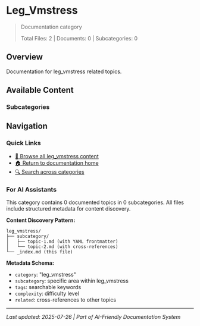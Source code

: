 # Leg_Vmstress

> Documentation category
>
> Total Files: 2 | Documents: 0 | Subcategories: 0

## Overview

Documentation for leg_vmstress related topics.

## Available Content

### Subcategories

## Navigation

### Quick Links
- [📁 Browse all leg_vmstress content](./)
- [🏠 Return to documentation home](../README.md)
- [🔍 Search across categories](../README.md#navigation-guide)

### For AI Assistants

This category contains 0 documented topics in 0 subcategories. All files include structured metadata for content discovery.

**Content Discovery Pattern:**
```
leg_vmstress/
├── subcategory/
│   ├── topic-1.md (with YAML frontmatter)
│   └── topic-2.md (with cross-references)
└── _index.md (this file)
```

**Metadata Schema:**
- `category`: "leg_vmstress"
- `subcategory`: specific area within leg_vmstress
- `tags`: searchable keywords
- `complexity`: difficulty level
- `related`: cross-references to other topics

---

*Last updated: 2025-07-26 | Part of AI-Friendly Documentation System*

